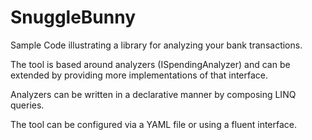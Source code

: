 SnuggleBunny
============

Sample Code illustrating a library for analyzing your bank transactions.

The tool is based around analyzers (ISpendingAnalyzer) and can be extended by providing more implementations of that interface.

Analyzers can be written in a declarative manner by composing LINQ queries.

The tool can be configured via a YAML file or using a fluent interface.
